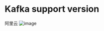 # Kafka support version

阿里云
![image](https://user-images.githubusercontent.com/43192516/120056124-e2436280-c06c-11eb-99d3-efe020d389dd.png)
